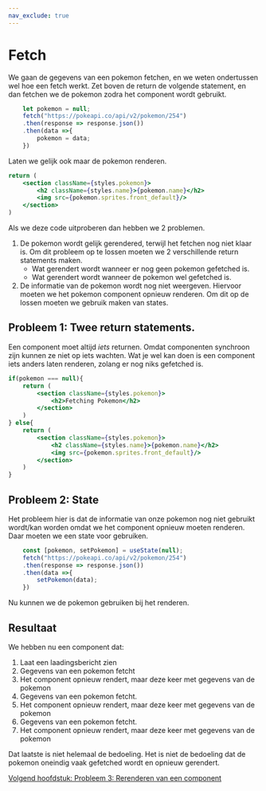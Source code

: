 ```yaml
---
nav_exclude: true
---
```


# Fetch

We gaan de gegevens van een pokemon fetchen, en we weten ondertussen wel hoe een fetch werkt.
Zet boven de return de volgende statement, en dan fetchen we de pokemon zodra het component wordt gebruikt.
```jsx
    let pokemon = null;
    fetch("https://pokeapi.co/api/v2/pokemon/254")
    .then(response => response.json())
    .then(data =>{
        pokemon = data;
    })
```

Laten we gelijk ook maar de pokemon renderen.

```jsx
return (
    <section className={styles.pokemon}>
        <h2 className={styles.name}>{pokemon.name}</h2>
        <img src={pokemon.sprites.front_default}/>
    </section>
)
```
Als we deze code uitproberen dan hebben we 2 problemen. 
1. De pokemon wordt gelijk gerendered, terwijl het fetchen nog niet klaar is. Om dit probleem op te lossen moeten we 2 verschillende return statements maken.
    * Wat gerendert wordt wanneer er nog geen pokemon gefetched is.
    * Wat gerendert wordt wanneer de pokemon wel gefetched is.
2. De informatie van de pokemon wordt nog niet weergeven. Hiervoor moeten we het pokemon component opnieuw renderen. Om dit op de lossen moeten we gebruik maken van states.

## Probleem 1: Twee return statements.
Een component moet altijd *iets* returnen. Omdat componenten synchroon zijn kunnen ze niet op iets wachten. Wat je wel kan doen is een component iets anders laten renderen, zolang er nog niks gefetched is.

```jsx
if(pokemon === null){
    return (
        <section className={styles.pokemon}>
            <h2>Fetching Pokemon</h2>
        </section>
    )
} else{
    return (
        <section className={styles.pokemon}>
            <h2 className={styles.name}>{pokemon.name}</h2>
            <img src={pokemon.sprites.front_default}/>
        </section>
    )
}
```

## Probleem 2: State
Het probleem hier is dat de informatie van onze pokemon nog niet gebruikt wordt/kan worden omdat we het component opnieuw moeten renderen. Daar moeten we een state voor gebruiken.

```jsx
    const [pokemon, setPokemon] = useState(null);
    fetch("https://pokeapi.co/api/v2/pokemon/254")
    .then(response => response.json())
    .then(data =>{
        setPokemon(data);
    })
```

Nu kunnen we de pokemon gebruiken bij het renderen.

## Resultaat
We hebben nu een component dat:
1. Laat een laadingsbericht zien
2. Gegevens van een pokemon fetcht
3. Het component opnieuw rendert, maar deze keer met gegevens van de pokemon
4. Gegevens van een pokemon fetcht.
5. Het component opnieuw rendert, maar deze keer met gegevens van de pokemon
4. Gegevens van een pokemon fetcht.
5. Het component opnieuw rendert, maar deze keer met gegevens van de pokemon

Dat laatste is niet helemaal de bedoeling. Het is niet de bedoeling dat de pokemon oneindig vaak gefetched wordt en opnieuw gerendert. 

[Volgend hoofdstuk: Probleem 3: Rerenderen van een component](3rerender)
